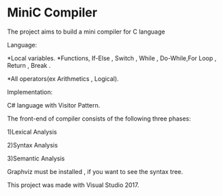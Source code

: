 # MiniC Compiler

The project aims to build a mini compiler for C language

Language:

*Local variables. *Functions, If-Else , Switch , While , Do-While,For Loop , Return , Break .

*All operators(ex Arithmetics , Logical).

Implementation:

C# language with Visitor Pattern.

The front-end of compiler consists of the following three phases:

1)Lexical Analysis

2)Syntax Analysis

3)Semantic Analysis

Graphviz must be installed , if you want to see the syntax tree.

This project was made with Visual Studio 2017.

